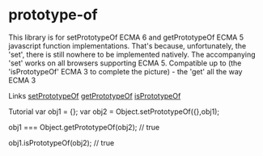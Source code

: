 prototype-of
============

This library is for setPrototypeOf ECMA 6 and getPrototypeOf ECMA 5 javascript function implementations. That's because, unfortunately, the 'set', there is still nowhere to be implemented natively.  The accompanying 'set' works on all browsers supporting ECMA 5. Compatible up to (the 'isPrototypeOf' ECMA 3 to complete the picture) - the 'get' all the way ECMA 3

Links
[setPrototypeOf](https://developer.mozilla.org/en-US/docs/Web/JavaScript/Reference/Global_Objects/Object/setPrototypeOf)
[getPrototypeOf](https://developer.mozilla.org/en-US/docs/Web/JavaScript/Reference/Global_Objects/Object/getPrototypeOf?redirectlocale=en-US&redirectslug=JavaScript%2FReference%2FGlobal_Objects%2FObject%2FgetPrototypeOf)
[isPrototypeOf](http://mdn.beonex.com/en/JavaScript/Reference/Global_Objects/Object/isPrototypeOf.html)

Tutorial
var obj1 = {};
var obj2 = Object.setPrototypeOf({},obj1);

obj1 === Object.getPrototypeOf(obj2); // true

obj1.isPrototypeOf(obj2); // true